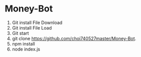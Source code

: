 # Money-Bot
1. Git install File Download
2. Git install File Load
3. Git start
4. git clone https://github.com/choi740527master/Money-Bot.
5. npm install
6. node index.js
